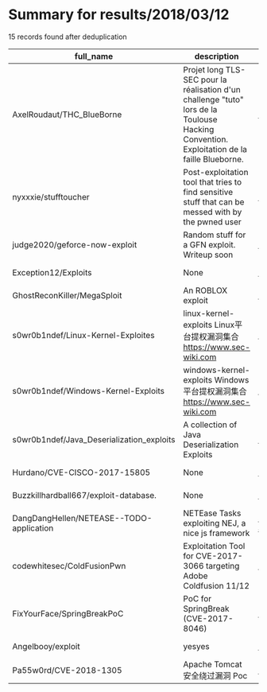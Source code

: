 
# Summary for results/2018/03/12
    
15 records found after deduplication

| full_name | description | html_url | matched_list | matched_count | pushed_at | size | stargazers_count | language | forks_count |
|-------------------------------------------|--------------------------------------------------------------------------------------------------------------------------------------------|--------------------------------------------------------------|-----------------------|-----------------|---------------------------|--------|--------------------|------------|---------------|
| AxelRoudaut/THC_BlueBorne | Projet long TLS-SEC pour la réalisation d'un challenge "tuto" lors de la Toulouse Hacking Convention. Exploitation de la faille Blueborne. | https://github.com/AxelRoudaut/THC_BlueBorne | ['exploit', 'rce'] | 2 | 2018-03-12 17:12:59+00:00 | 10228 | 8 | C | 3 |
| nyxxxie/stufftoucher | Post-exploitation tool that tries to find sensitive stuff that can be messed with by the pwned user | https://github.com/nyxxxie/stufftoucher | ['exploit'] | 1 | 2018-03-12 07:03:22+00:00 | 12 | 1 | Go | 0 |
| judge2020/geforce-now-exploit | Random stuff for a GFN exploit. Writeup soon | https://github.com/judge2020/geforce-now-exploit | ['exploit'] | 1 | 2018-03-12 01:46:04+00:00 | 18481 | 0 | | 0 |
| Exception12/Exploits | None | https://github.com/Exception12/Exploits | ['exploit'] | 1 | 2018-03-12 09:46:31+00:00 | 6 | 0 | Python | 0 |
| GhostReconKiller/MegaSploit | An ROBLOX exploit | https://github.com/GhostReconKiller/MegaSploit | ['exploit', 'sploit'] | 2 | 2018-03-12 03:10:12+00:00 | 0 | 0 | nan | 0 |
| s0wr0b1ndef/Linux-Kernel-Exploites | linux-kernel-exploits Linux平台提权漏洞集合 https://www.sec-wiki.com | https://github.com/s0wr0b1ndef/Linux-Kernel-Exploites | ['exploit'] | 1 | 2018-03-12 09:31:37+00:00 | 8942 | 75 | C | 43 |
| s0wr0b1ndef/Windows-Kernel-Exploits | windows-kernel-exploits Windows平台提权漏洞集合 https://www.sec-wiki.com | https://github.com/s0wr0b1ndef/Windows-Kernel-Exploits | ['exploit'] | 1 | 2018-03-12 09:39:58+00:00 | 147361 | 6 | C | 6 |
| s0wr0b1ndef/Java_Deserialization_exploits | A collection of Java Deserialization Exploits | https://github.com/s0wr0b1ndef/Java_Deserialization_exploits | ['exploit'] | 1 | 2018-03-12 09:55:03+00:00 | 53998 | 4 | Python | 3 |
| Hurdano/CVE-CISCO-2017-15805 | None | https://github.com/Hurdano/CVE-CISCO-2017-15805 | ['cve-2'] | 1 | 2018-03-12 10:50:34+00:00 | 0 | 0 | | 0 |
| Buzzkillhardball667/exploit-database. | None | https://github.com/Buzzkillhardball667/exploit-database. | ['exploit'] | 1 | 2018-03-12 13:17:58+00:00 | 60496 | 5 | C | 3 |
| DangDangHellen/NETEASE--TODO-application | NETEase Tasks exploiting NEJ, a nice js framework | https://github.com/DangDangHellen/NETEASE--TODO-application | ['exploit'] | 1 | 2018-03-12 14:36:45+00:00 | 3669 | 0 | JavaScript | 0 |
| codewhitesec/ColdFusionPwn | Exploitation Tool for CVE-2017-3066 targeting Adobe Coldfusion 11/12 | https://github.com/codewhitesec/ColdFusionPwn | ['exploit'] | 1 | 2018-03-12 16:50:20+00:00 | 5 | 62 | Java | 24 |
| FixYourFace/SpringBreakPoC | PoC for SpringBreak (CVE-2017-8046) | https://github.com/FixYourFace/SpringBreakPoC | ['cve poc'] | 1 | 2018-03-12 19:08:03+00:00 | 3 | 1 | Ruby | 0 |
| Angelbooy/exploit | yesyes | https://github.com/Angelbooy/exploit | ['exploit'] | 1 | 2018-03-12 22:06:19+00:00 | 0 | 0 | | 0 |
| Pa55w0rd/CVE-2018-1305 | Apache Tomcat 安全绕过漏洞 Poc | https://github.com/Pa55w0rd/CVE-2018-1305 | ['cve poc', 'cve-2'] | 2 | 2018-03-12 18:05:03+00:00 | 956 | 6 | Java | 8 |
